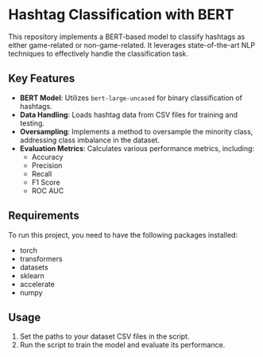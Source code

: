 # Hashtag Classification with BERT

This repository implements a BERT-based model to classify hashtags as either game-related or non-game-related. It leverages state-of-the-art NLP techniques to effectively handle the classification task.

## Key Features
- **BERT Model**: Utilizes `bert-large-uncased` for binary classification of hashtags.
- **Data Handling**: Loads hashtag data from CSV files for training and testing.
- **Oversampling**: Implements a method to oversample the minority class, addressing class imbalance in the dataset.
- **Evaluation Metrics**: Calculates various performance metrics, including:
  - Accuracy
  - Precision
  - Recall
  - F1 Score
  - ROC AUC

## Requirements
To run this project, you need to have the following packages installed:
- torch
- transformers
- datasets
- sklearn
- accelerate
- numpy

## Usage
1. Set the paths to your dataset CSV files in the script.
2. Run the script to train the model and evaluate its performance.

